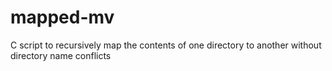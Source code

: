# mapped-mv
C script to recursively map the contents of one directory to another without directory name conflicts
